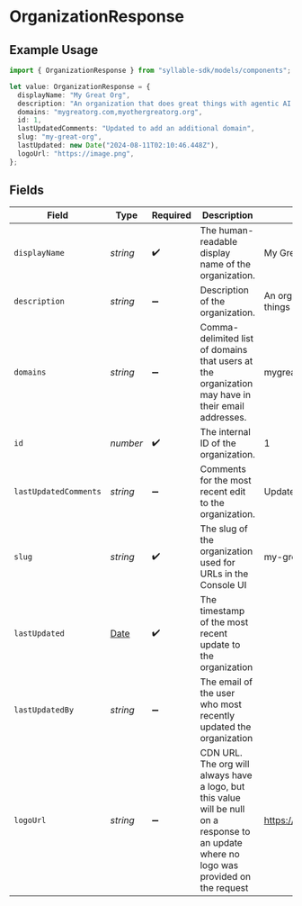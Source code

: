 # OrganizationResponse

## Example Usage

```typescript
import { OrganizationResponse } from "syllable-sdk/models/components";

let value: OrganizationResponse = {
  displayName: "My Great Org",
  description: "An organization that does great things with agentic AI.",
  domains: "mygreatorg.com,myothergreatorg.org",
  id: 1,
  lastUpdatedComments: "Updated to add an additional domain",
  slug: "my-great-org",
  lastUpdated: new Date("2024-08-11T02:10:46.448Z"),
  logoUrl: "https://image.png",
};
```

## Fields

| Field                                                                                                                                      | Type                                                                                                                                       | Required                                                                                                                                   | Description                                                                                                                                | Example                                                                                                                                    |
| ------------------------------------------------------------------------------------------------------------------------------------------ | ------------------------------------------------------------------------------------------------------------------------------------------ | ------------------------------------------------------------------------------------------------------------------------------------------ | ------------------------------------------------------------------------------------------------------------------------------------------ | ------------------------------------------------------------------------------------------------------------------------------------------ |
| `displayName`                                                                                                                              | *string*                                                                                                                                   | :heavy_check_mark:                                                                                                                         | The human-readable display name of the organization.                                                                                       | My Great Org                                                                                                                               |
| `description`                                                                                                                              | *string*                                                                                                                                   | :heavy_minus_sign:                                                                                                                         | Description of the organization.                                                                                                           | An organization that does great things with agentic AI.                                                                                    |
| `domains`                                                                                                                                  | *string*                                                                                                                                   | :heavy_minus_sign:                                                                                                                         | Comma-delimited list of domains that users at the organization may have in their email addresses.                                          | mygreatorg.com,myothergreatorg.org                                                                                                         |
| `id`                                                                                                                                       | *number*                                                                                                                                   | :heavy_check_mark:                                                                                                                         | The internal ID of the organization.                                                                                                       | 1                                                                                                                                          |
| `lastUpdatedComments`                                                                                                                      | *string*                                                                                                                                   | :heavy_minus_sign:                                                                                                                         | Comments for the most recent edit to the organization.                                                                                     | Updated to add an additional domain                                                                                                        |
| `slug`                                                                                                                                     | *string*                                                                                                                                   | :heavy_check_mark:                                                                                                                         | The slug of the organization used for URLs in the Console UI                                                                               | my-great-org                                                                                                                               |
| `lastUpdated`                                                                                                                              | [Date](https://developer.mozilla.org/en-US/docs/Web/JavaScript/Reference/Global_Objects/Date)                                              | :heavy_check_mark:                                                                                                                         | The timestamp of the most recent update to the organization                                                                                |                                                                                                                                            |
| `lastUpdatedBy`                                                                                                                            | *string*                                                                                                                                   | :heavy_minus_sign:                                                                                                                         | The email of the user who most recently updated the organization                                                                           |                                                                                                                                            |
| `logoUrl`                                                                                                                                  | *string*                                                                                                                                   | :heavy_minus_sign:                                                                                                                         | CDN URL. The org will always have a logo, but this value will be null on a response to an update where no logo was provided on the request | https://image.png                                                                                                                          |